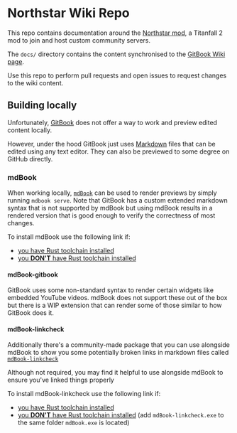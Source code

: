 # Northstar Wiki Repo

This repo contains documentation around the [Northstar mod](https://github.com/R2Northstar), a Titanfall 2 mod to join and host custom community servers.

The `docs/` directory contains the content synchronised to the [GitBook Wiki page](https://r2northstar.gitbook.io/).

Use this repo to perform pull requests and open issues to request changes to the wiki content.

## Building locally

Unfortunately, [GitBook](https://www.gitbook.com/) does not offer a way to work and preview edited content locally.

However, under the hood GitBook just uses [Markdown](https://www.markdownguide.org/) files that can be edited using any text editor.
They can also be previewed to some degree on GitHub directly.

### mdBook

When working locally, [`mdBook`](https://rust-lang.github.io/mdBook/) can be used to render previews by simply running `mdbook serve`.
Note that GitBook has a custom extended markdown syntax that is not supported by mdBook but using mdBook results in a rendered version that is good enough to verify the correctness of most changes.

To install mdBook use the following link if:

- [you have Rust toolchain installed](https://rust-lang.github.io/mdBook/guide/installation.html#build-from-source-using-rust)
- [you **DON'T** have Rust toolchain installed](https://rust-lang.github.io/mdBook/guide/installation.html#pre-compiled-binaries)

#### mdBook-gitbook

GitBook uses some non-standard syntax to render certain widgets like embedded YouTube videos.
mdBook does not support these out of the box but there is a WIP extension that can render some of those similar to how GitBook does it.

#### mdBook-linkcheck
Additionally there's a community-made package that you can use alongside mdBook to show you some potentially broken links in markdown files called [`mdBook-linkcheck`](https://github.com/Michael-F-Bryan/mdbook-linkcheck)

Although not required, you may find it helpful to use alongside mdBook to ensure you've linked things properly

To install mdBook-linkcheck use the following link if:
- [you have Rust toolchain installed](https://github.com/Michael-F-Bryan/mdbook-linkcheck#getting-started)
- [you **DON'T** have Rust toolchain installed](https://github.com/Michael-F-Bryan/mdbook-linkcheck/releases/latest) (add `mdBook-linkcheck.exe` to the same folder `mdBook.exe` is located)
